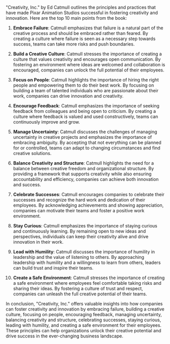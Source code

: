 "Creativity, Inc." by Ed Catmull outlines the principles and practices that have made Pixar Animation Studios successful in fostering creativity and innovation. Here are the top 10 main points from the book:

1. **Embrace Failure**: Catmull emphasizes that failure is a natural part of the creative process and should be embraced rather than feared. By creating a culture where failure is seen as a necessary step towards success, teams can take more risks and push boundaries.

2. **Build a Creative Culture**: Catmull stresses the importance of creating a culture that values creativity and encourages open communication. By fostering an environment where ideas are welcomed and collaboration is encouraged, companies can unlock the full potential of their employees.

3. **Focus on People**: Catmull highlights the importance of hiring the right people and empowering them to do their best work. By focusing on building a team of talented individuals who are passionate about their work, companies can drive innovation and creativity.

4. **Encourage Feedback**: Catmull emphasizes the importance of seeking feedback from colleagues and being open to criticism. By creating a culture where feedback is valued and used constructively, teams can continuously improve and grow.

5. **Manage Uncertainty**: Catmull discusses the challenges of managing uncertainty in creative projects and emphasizes the importance of embracing ambiguity. By accepting that not everything can be planned for or controlled, teams can adapt to changing circumstances and find creative solutions.

6. **Balance Creativity and Structure**: Catmull highlights the need for a balance between creative freedom and organizational structure. By providing a framework that supports creativity while also ensuring accountability and efficiency, companies can achieve both innovation and success.

7. **Celebrate Successes**: Catmull encourages companies to celebrate their successes and recognize the hard work and dedication of their employees. By acknowledging achievements and showing appreciation, companies can motivate their teams and foster a positive work environment.

8. **Stay Curious**: Catmull emphasizes the importance of staying curious and continuously learning. By remaining open to new ideas and perspectives, individuals can keep their creativity alive and drive innovation in their work.

9. **Lead with Humility**: Catmull discusses the importance of humility in leadership and the value of listening to others. By approaching leadership with humility and a willingness to learn from others, leaders can build trust and inspire their teams.

10. **Create a Safe Environment**: Catmull stresses the importance of creating a safe environment where employees feel comfortable taking risks and sharing their ideas. By fostering a culture of trust and respect, companies can unleash the full creative potential of their teams.

In conclusion, "Creativity, Inc." offers valuable insights into how companies can foster creativity and innovation by embracing failure, building a creative culture, focusing on people, encouraging feedback, managing uncertainty, balancing creativity and structure, celebrating successes, staying curious, leading with humility, and creating a safe environment for their employees. These principles can help organizations unlock their creative potential and drive success in the ever-changing business landscape.